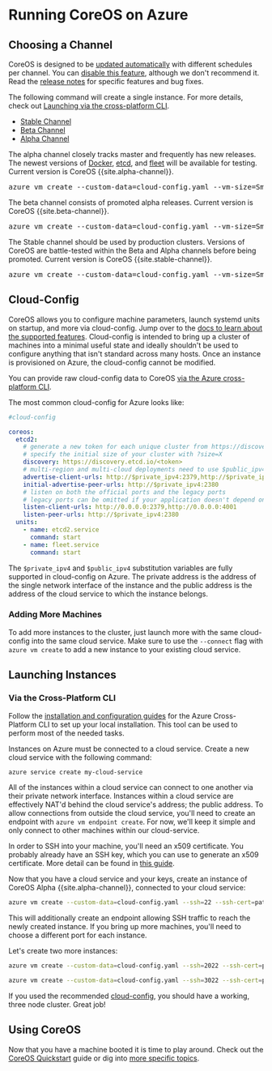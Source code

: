 # Running CoreOS on Azure

## Choosing a Channel

CoreOS is designed to be [updated automatically][update-docs] with different
schedules per channel. You can [disable this feature][reboot-docs], although we
don't recommend it. Read the [release notes][release-notes] for specific
features and bug fixes.

The following command will create a single instance. For more details, check out
<a href="#via-the-cross-platform-cli">Launching via the cross-platform CLI</a>.

<div id="azure-images">
  <ul class="nav nav-tabs">
    <li class="active"><a href="#stable" data-toggle="tab">Stable Channel</a></li>
    <li><a href="#beta" data-toggle="tab">Beta Channel</a></li>
    <li><a href="#alpha" data-toggle="tab">Alpha Channel</a></li>
  </ul>
  <div class="tab-content coreos-docs-image-table">
    <div class="tab-pane" id="alpha">
      <div class="channel-info">
        <p>The alpha channel closely tracks master and frequently has new releases. The newest versions of <a href="{{site.baseurl}}/using-coreos/docker">Docker</a>, <a href="{{site.baseurl}}/using-coreos/etcd">etcd</a>, and <a href="{{site.baseurl}}/using-coreos/clustering">fleet</a> will be available for testing. Current version is CoreOS {{site.alpha-channel}}.</p>
        <pre>azure vm create --custom-data=cloud-config.yaml --vm-size=Small --ssh=22 --ssh-cert=path/to/cert --no-ssh-password --vm-name=node-1 --location="West US" my-cloud-service 2b171e93f07c4903bcad35bda10acf22__CoreOS-Alpha-{{site.alpha-channel}} core</pre>
      </div>
    </div>
    <div class="tab-pane" id="beta">
      <div class="channel-info">
        <p>The beta channel consists of promoted alpha releases. Current version is CoreOS {{site.beta-channel}}.</p>
        <pre>azure vm create --custom-data=cloud-config.yaml --vm-size=Small --ssh=22 --ssh-cert=path/to/cert --no-ssh-password --vm-name=node-1 --location="West US" my-cloud-service 2b171e93f07c4903bcad35bda10acf22__CoreOS-Beta-{{site.beta-channel}} core</pre>
      </div>
    </div>
    <div class="tab-pane active" id="stable">
      <div class="channel-info">
        <p>The Stable channel should be used by production clusters. Versions of CoreOS are battle-tested within the Beta and Alpha channels before being promoted. Current version is CoreOS {{site.stable-channel}}.</p>
        <pre>azure vm create --custom-data=cloud-config.yaml --vm-size=Small --ssh=22 --ssh-cert=path/to/cert --no-ssh-password --vm-name=node-1 --location="West US" my-cloud-service 2b171e93f07c4903bcad35bda10acf22__CoreOS-Stable-{{site.stable-channel}} core</pre>
      </div>
    </div>
  </div>
</div>

[update-docs]: {{site.baseurl}}/using-coreos/updates
[reboot-docs]: {{site.baseurl}}/docs/cluster-management/debugging/prevent-reboot-after-update
[release-notes]: {{site.baseurl}}/releases

## Cloud-Config

CoreOS allows you to configure machine parameters, launch systemd units on
startup, and more via cloud-config. Jump over to the [docs to learn about the
supported features][cloud-config-docs]. Cloud-config is intended to bring up a
cluster of machines into a minimal useful state and ideally shouldn't be used
to configure anything that isn't standard across many hosts. Once an instance
is provisioned on Azure, the cloud-config cannot be modified.

You can provide raw cloud-config data to CoreOS
<a href="#via-the-cross-platform-cli">via the Azure cross-platform CLI</a>.

The most common cloud-config for Azure looks like:

```yaml
#cloud-config

coreos:
  etcd2:
    # generate a new token for each unique cluster from https://discovery.etcd.io/new?size=3
    # specify the initial size of your cluster with ?size=X
    discovery: https://discovery.etcd.io/<token>
    # multi-region and multi-cloud deployments need to use $public_ipv4
    advertise-client-urls: http://$private_ipv4:2379,http://$private_ipv4:4001
    initial-advertise-peer-urls: http://$private_ipv4:2380
    # listen on both the official ports and the legacy ports
    # legacy ports can be omitted if your application doesn't depend on them
    listen-client-urls: http://0.0.0.0:2379,http://0.0.0.0:4001
    listen-peer-urls: http://$private_ipv4:2380
  units:
    - name: etcd2.service
      command: start
    - name: fleet.service
      command: start
```

The `$private_ipv4` and `$public_ipv4` substitution variables are fully
supported in cloud-config on Azure. The private address is the address of the
single network interface of the instance and the public address is the address
of the cloud service to which the instance belongs.

[cloud-config-docs]: {{site.baseurl}}/docs/cluster-management/setup/cloudinit-cloud-config

### Adding More Machines
To add more instances to the cluster, just launch more with the same
cloud-config into the same cloud service. Make sure to use the `--connect`
flag with `azure vm create` to add a new instance to your existing cloud
service.

## Launching Instances

### Via the Cross-Platform CLI

Follow the [installation and configuration guides][xplat-cli] for the Azure
Cross-Platform CLI to set up your local installation. This tool can be used to
perform most of the needed tasks.

Instances on Azure must be connected to a cloud service. Create a new cloud
service with the following command:

```sh
azure service create my-cloud-service
```

All of the instances within a cloud service can connect to one another via
their private network interface. Instances within a cloud service are
effectively NAT'd behind the cloud service's address; the public address. To
allow connections from outside the cloud service, you'll need to create an
endpoint with `azure vm endpoint create`. For now, we'll keep it simple and
only connect to other machines within our cloud-service.

In order to SSH into your machine, you'll need an x509 certificate. You
probably already have an SSH key, which you can use to generate an x509
certificate. More detail can be found in [this guide][ssh].

Now that you have a cloud service and your keys, create an instance of CoreOS
Alpha {{site.alpha-channel}}, connected to your cloud service:

```sh
azure vm create --custom-data=cloud-config.yaml --ssh=22 --ssh-cert=path/to/cert --no-ssh-password --vm-name=node-1 --connect=my-cloud-service 2b171e93f07c4903bcad35bda10acf22__CoreOS-Alpha-{{site.alpha-channel}} core
```

This will additionally create an endpoint allowing SSH traffic to reach the
newly created instance. If you bring up more machines, you'll need to choose a
different port for each instance.

Let's create two more instances:

```sh
azure vm create --custom-data=cloud-config.yaml --ssh=2022 --ssh-cert=path/to/cert --no-ssh-password --vm-name=node-2 --connect=my-cloud-service 2b171e93f07c4903bcad35bda10acf22__CoreOS-Alpha-{{site.alpha-channel}} core
```

```sh
azure vm create --custom-data=cloud-config.yaml --ssh=3022 --ssh-cert=path/to/cert --no-ssh-password --vm-name=node-3 --connect=my-cloud-service 2b171e93f07c4903bcad35bda10acf22__CoreOS-Alpha-{{site.alpha-channel}} core
```

If you used the recommended <a href="#cloud-config">cloud-config</a>, you
should have a working, three node cluster. Great job!

[xplat-cli]: http://azure.microsoft.com/en-us/documentation/articles/xplat-cli/
[ssh]: http://azure.microsoft.com/en-us/documentation/articles/virtual-machines-linux-use-ssh-key/

## Using CoreOS

Now that you have a machine booted it is time to play around.
Check out the [CoreOS Quickstart][quick-start] guide or dig into
[more specific topics][docs].

[quick-start]: {{site.baseurl}}/docs/quickstart
[docs]: {{site.baseurl}}/docs
